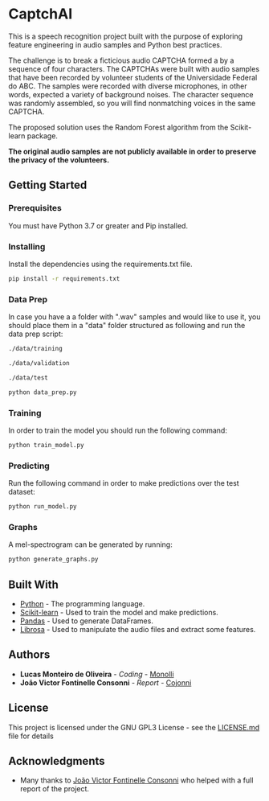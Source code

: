 # CaptchAI

This is a speech recognition project built with the purpose of exploring feature engineering in audio samples and Python best practices.

The challenge is to break a ficticious audio CAPTCHA formed a by a sequence of four characters. The CAPTCHAs were built with audio samples that have been recorded by volunteer students of the Universidade Federal do ABC. The samples were recorded with diverse microphones, in other words, expected a variety of background noises. The character sequence was randomly assembled, so you will find nonmatching voices in the same CAPTCHA.

The proposed solution uses the Random Forest algorithm from the Scikit-learn package.

**The original audio samples are not publicly available in order to preserve the privacy of the volunteers.**

## Getting Started

### Prerequisites

You must have Python 3.7 or greater and Pip installed.


### Installing

Install the dependencies using the requirements.txt file.

```sh
pip install -r requirements.txt
```

### Data Prep

In case you have a a folder with ".wav" samples and would like to use it, you should place them in a "data" folder structured as following and run the data prep script:

```sh
./data/training
```

```sh
./data/validation
```

```sh
./data/test
```

```sh
python data_prep.py
```

### Training

In order to train the model you should run the following command:

```sh
python train_model.py
```

### Predicting

Run the following command in order to make predictions over the test dataset:

```sh
python run_model.py
```

### Graphs

A mel-spectrogram can be generated by running:

```sh
python generate_graphs.py
```

## Built With

* [Python](https://docs.python.org/3/) - The programming language.
* [Scikit-learn](https://scikit-learn.org/stable/user_guide.html) - Used to train the model and make predictions.
* [Pandas](https://pandas.pydata.org/docs/) - Used to generate DataFrames.
* [Librosa](https://librosa.github.io/librosa/) - Used to manipulate the audio files and extract some features.

## Authors

* **Lucas Monteiro de Oliveira** - *Coding* - [Monolli](https://github.com/monolli)
* **João Victor Fontinelle Consonni** - *Report* - [Cojonni](https://github.com/Cojonni)


## License

This project is licensed under the GNU GPL3 License - see the [LICENSE.md](LICENSE.md) file for details

## Acknowledgments

* Many thanks to [João Victor Fontinelle Consonni](https://github.com/Cojonni) who helped with a full report of the project.
